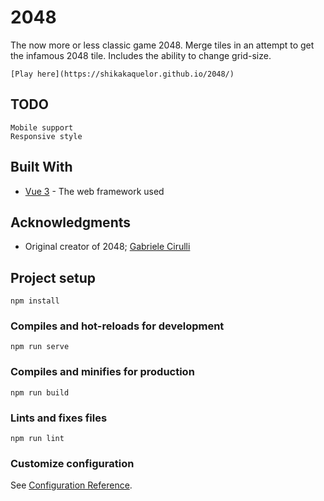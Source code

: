# 2048

The now more or less classic game 2048. Merge tiles in an attempt to get the infamous 2048 tile. 
Includes the ability to change grid-size.

```
[Play here](https://shikakaquelor.github.io/2048/)
```

## TODO
```
Mobile support
Responsive style
```
## Built With

* [Vue 3](https://v3.vuejs.org/) - The web framework used

## Acknowledgments

* Original creator of 2048; [Gabriele Cirulli](http://gabrielecirulli.com/)

## Project setup
```
npm install
```

### Compiles and hot-reloads for development
```
npm run serve
```

### Compiles and minifies for production
```
npm run build
```

### Lints and fixes files
```
npm run lint
```

### Customize configuration
See [Configuration Reference](https://cli.vuejs.org/config/).
